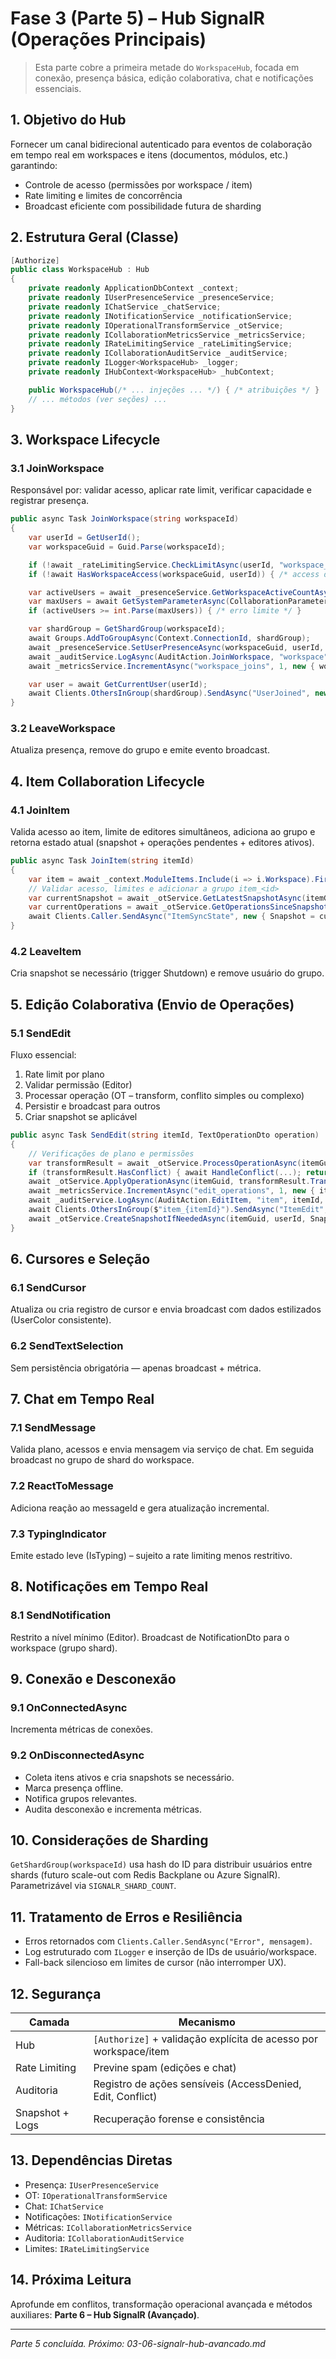 # Fase 3 (Parte 5) – Hub SignalR (Operações Principais)

> Esta parte cobre a primeira metade do `WorkspaceHub`, focada em conexão, presença básica, edição colaborativa, chat e notificações essenciais.

## 1. Objetivo do Hub
Fornecer um canal bidirecional autenticado para eventos de colaboração em tempo real em workspaces e itens (documentos, módulos, etc.) garantindo:
- Controle de acesso (permissões por workspace / item)
- Rate limiting e limites de concorrência
- Broadcast eficiente com possibilidade futura de sharding

## 2. Estrutura Geral (Classe)
```csharp
[Authorize]
public class WorkspaceHub : Hub
{
    private readonly ApplicationDbContext _context;
    private readonly IUserPresenceService _presenceService;
    private readonly IChatService _chatService;
    private readonly INotificationService _notificationService;
    private readonly IOperationalTransformService _otService;
    private readonly ICollaborationMetricsService _metricsService;
    private readonly IRateLimitingService _rateLimitingService;
    private readonly ICollaborationAuditService _auditService;
    private readonly ILogger<WorkspaceHub> _logger;
    private readonly IHubContext<WorkspaceHub> _hubContext;

    public WorkspaceHub(/* ... injeções ... */) { /* atribuições */ }
    // ... métodos (ver seções) ...
}
```

## 3. Workspace Lifecycle
### 3.1 JoinWorkspace
Responsável por: validar acesso, aplicar rate limit, verificar capacidade e registrar presença.
```csharp
public async Task JoinWorkspace(string workspaceId)
{
    var userId = GetUserId();
    var workspaceGuid = Guid.Parse(workspaceId);

    if (!await _rateLimitingService.CheckLimitAsync(userId, "workspace_join")) { /* erro */ }
    if (!await HasWorkspaceAccess(workspaceGuid, userId)) { /* access denied */ }

    var activeUsers = await _presenceService.GetWorkspaceActiveCountAsync(workspaceGuid);
    var maxUsers = await GetSystemParameterAsync(CollaborationParameters.COLLABORATION_MAX_USERS_PER_WORKSPACE);
    if (activeUsers >= int.Parse(maxUsers)) { /* erro limite */ }

    var shardGroup = GetShardGroup(workspaceId);
    await Groups.AddToGroupAsync(Context.ConnectionId, shardGroup);
    await _presenceService.SetUserPresenceAsync(workspaceGuid, userId, Context.ConnectionId, UserPresenceStatus.Online);
    await _auditService.LogAsync(AuditAction.JoinWorkspace, "workspace", workspaceId, userId);
    await _metricsService.IncrementAsync("workspace_joins", 1, new { workspaceId });

    var user = await GetCurrentUser(userId);
    await Clients.OthersInGroup(shardGroup).SendAsync("UserJoined", new UserPresenceDto { /* ... */ });
}
```
### 3.2 LeaveWorkspace
Atualiza presença, remove do grupo e emite evento broadcast.

## 4. Item Collaboration Lifecycle
### 4.1 JoinItem
Valida acesso ao item, limite de editores simultâneos, adiciona ao grupo e retorna estado atual (snapshot + operações pendentes + editores ativos).
```csharp
public async Task JoinItem(string itemId)
{
    var item = await _context.ModuleItems.Include(i => i.Workspace).FirstOrDefaultAsync(...);
    // Validar acesso, limites e adicionar a grupo item_<id>
    var currentSnapshot = await _otService.GetLatestSnapshotAsync(itemGuid);
    var currentOperations = await _otService.GetOperationsSinceSnapshotAsync(itemGuid, currentSnapshot?.Id);
    await Clients.Caller.SendAsync("ItemSyncState", new { Snapshot = currentSnapshot, Operations = currentOperations });
}
```
### 4.2 LeaveItem
Cria snapshot se necessário (trigger Shutdown) e remove usuário do grupo.

## 5. Edição Colaborativa (Envio de Operações)
### 5.1 SendEdit
Fluxo essencial:
1. Rate limit por plano
2. Validar permissão (Editor)
3. Processar operação (OT – transform, conflito simples ou complexo)
4. Persistir e broadcast para outros
5. Criar snapshot se aplicável
```csharp
public async Task SendEdit(string itemId, TextOperationDto operation)
{
    // Verificações de plano e permissões
    var transformResult = await _otService.ProcessOperationAsync(itemGuid, operation, userId);
    if (transformResult.HasConflict) { await HandleConflict(...); return; }
    await _otService.ApplyOperationAsync(itemGuid, transformResult.TransformedOperation);
    await _metricsService.IncrementAsync("edit_operations", 1, new { itemId });
    await _auditService.LogAsync(AuditAction.EditItem, "item", itemId, userId, /* details */);
    await Clients.OthersInGroup($"item_{itemId}").SendAsync("ItemEdit", new { /* operação transformada */ });
    await _otService.CreateSnapshotIfNeededAsync(itemGuid, userId, SnapshotTrigger.OperationCount);
}
```

## 6. Cursores e Seleção
### 6.1 SendCursor
Atualiza ou cria registro de cursor e envia broadcast com dados estilizados (UserColor consistente).
### 6.2 SendTextSelection
Sem persistência obrigatória — apenas broadcast + métrica.

## 7. Chat em Tempo Real
### 7.1 SendMessage
Valida plano, acessos e envia mensagem via serviço de chat. Em seguida broadcast no grupo de shard do workspace.
### 7.2 ReactToMessage
Adiciona reação ao messageId e gera atualização incremental.
### 7.3 TypingIndicator
Emite estado leve (IsTyping) – sujeito a rate limiting menos restritivo.

## 8. Notificações em Tempo Real
### 8.1 SendNotification
Restrito a nível mínimo (Editor). Broadcast de NotificationDto para o workspace (grupo shard).

## 9. Conexão e Desconexão
### 9.1 OnConnectedAsync
Incrementa métricas de conexões.
### 9.2 OnDisconnectedAsync
- Coleta itens ativos e cria snapshots se necessário.
- Marca presença offline.
- Notifica grupos relevantes.
- Audita desconexão e incrementa métricas.

## 10. Considerações de Sharding
`GetShardGroup(workspaceId)` usa hash do ID para distribuir usuários entre shards (futuro scale-out com Redis Backplane ou Azure SignalR). Parametrizável via `SIGNALR_SHARD_COUNT`.

## 11. Tratamento de Erros e Resiliência
- Erros retornados com `Clients.Caller.SendAsync("Error", mensagem)`.
- Log estruturado com `ILogger` e inserção de IDs de usuário/workspace.
- Fall-back silencioso em limites de cursor (não interromper UX).

## 12. Segurança
| Camada | Mecanismo |
|--------|----------|
| Hub | `[Authorize]` + validação explícita de acesso por workspace/item |
| Rate Limiting | Previne spam (edições e chat) |
| Auditoria | Registro de ações sensíveis (AccessDenied, Edit, Conflict) |
| Snapshot + Logs | Recuperação forense e consistência |

## 13. Dependências Diretas
- Presença: `IUserPresenceService`
- OT: `IOperationalTransformService`
- Chat: `IChatService`
- Notificações: `INotificationService`
- Métricas: `ICollaborationMetricsService`
- Auditoria: `ICollaborationAuditService`
- Limites: `IRateLimitingService`

## 14. Próxima Leitura
Aprofunde em conflitos, transformação operacional avançada e métodos auxiliares: **Parte 6 – Hub SignalR (Avançado)**.

---
_Parte 5 concluída. Próximo: 03-06-signalr-hub-avancado.md_
